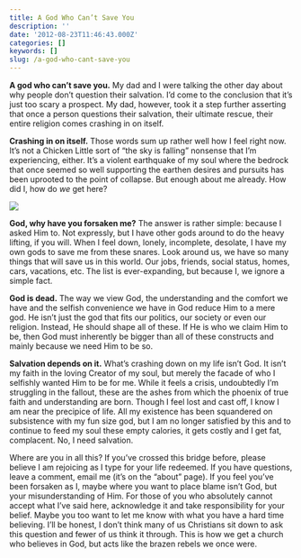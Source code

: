 ```yaml
---
title: A God Who Can’t Save You
description: ''
date: '2012-08-23T11:46:43.000Z'
categories: []
keywords: []
slug: /a-god-who-cant-save-you
---
```


**A god who can’t save you.** My dad and I were talking the other day about why people don’t question their salvation. I’d come to the conclusion that it’s just too scary a prospect. My dad, however, took it a step further asserting that once a person questions their salvation, their ultimate rescue, their entire religion comes crashing in on itself.

**Crashing in on itself.** Those words sum up rather well how I feel right now. It’s not a Chicken Little sort of “the sky is falling” nonsense that I’m experiencing, either. It’s a violent earthquake of my soul where the bedrock that once seemed so well supporting the earthen desires and pursuits has been uprooted to the point of collapse. But enough about me already. How did I, how do _we_ get here?

![](https://cdn-images-1.medium.com/max/800/0*35j8tVPNt_G-OrzO.jpg)

**God, why have you forsaken me?** The answer is rather simple: because I asked Him to. Not expressly, but I have other gods around to do the heavy lifting, if you will. When I feel down, lonely, incomplete, desolate, I have my own gods to save me from these snares. Look around us, we have so many things that will save us in this world. Our jobs, friends, social status, homes, cars, vacations, etc. The list is ever-expanding, but because I, we ignore a simple fact.

**God is dead.** The way we view God, the understanding and the comfort we have and the selfish convenience we have in God reduce Him to a mere god. He isn’t just the god that fits our politics, our society or even our religion. Instead, He should shape all of these. If He is who we claim Him to be, then God must inherently be bigger than all of these constructs and mainly because we need Him to be so.

**Salvation depends on it.** What’s crashing down on my life isn’t God. It isn’t my faith in the loving Creator of my soul, but merely the facade of who I selfishly wanted Him to be for me. While it feels a crisis, undoubtedly I’m struggling in the fallout, these are the ashes from which the phoenix of true faith and understanding are born. Though I feel lost and cast off, I know I am near the precipice of life. All my existence has been squandered on subsistence with my fun size god, but I am no longer satisfied by this and to continue to feed my soul these empty calories, it gets costly and I get fat, complacent. No, I need salvation.

Where are you in all this? If you’ve crossed this bridge before, please believe I am rejoicing as I type for your life redeemed. If you have questions, leave a comment, email me (it’s on the “about” page). If you feel you’ve been forsaken as I, maybe where you want to place blame isn’t God, but your misunderstanding of Him. For those of you who absolutely cannot accept what I’ve said here, acknowledge it and take responsibility for your belief. Maybe you too want to let me know with what you have a hard time believing. I’ll be honest, I don’t think many of us Christians sit down to ask this question and fewer of us think it through. This is how we get a church who believes in God, but acts like the brazen rebels we once were.
